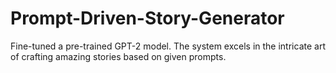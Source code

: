 # Prompt-Driven-Story-Generator
Fine-tuned a pre-trained GPT-2 model. The system excels in the intricate art of crafting amazing stories based on given prompts.
